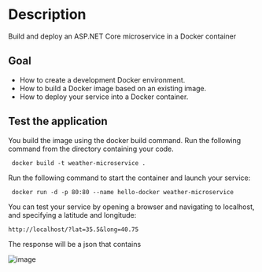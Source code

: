 # Description
Build and deploy an ASP.NET Core microservice in a Docker container

## Goal
* How to create a development Docker environment.
* How to build a Docker image based on an existing image.
* How to deploy your service into a Docker container.

## Test the application
You build the image using the docker build command. Run the following command from the directory containing your code.

     docker build -t weather-microservice .

Run the following command to start the container and launch your service:

     docker run -d -p 80:80 --name hello-docker weather-microservice
    
You can test your service by opening a browser and navigating to localhost, and specifying a latitude and longitude:

    http://localhost/?lat=35.5&long=40.75

The response will be a json that contains

![image](https://user-images.githubusercontent.com/24621701/44582078-32908600-a798-11e8-9ea8-143705d3b9f8.png)


